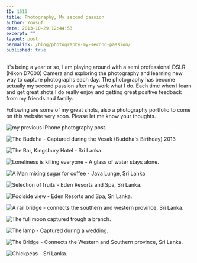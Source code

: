 ```yaml
---
ID: 1515
title: Photography, My second passion
author: Yoosuf
date: 2013-10-29 12:44:53
excerpt: ""
layout: post
permalink: /blog/photography-my-second-passion/
published: true
---
```

It's being a year or so, I am playing around with a semi professional DSLR (Nikon D7000) Camera and exploring the photography and learning new way to capture photographs each day. The photography has become actually my second passion after my work what I do. Each time when I learn and get great shots I do really enjoy and getting great positive feedback from my friends and family.

Following are some of my great shots, also a photography portfolio to come on this website very soon. Please let me know your thoughts.


![my previous iPhone photography](http://yoosuf.co/blog/yoosuf-iphone-photography) post.


![The Buddha - Captured during the Vesak (Buddha's Birthday) 2013](https://drscdn.500px.org/photo/35740852/q%3D80_m%3D1000/91ed374278bb49d22b7a0119a0efba47)


![The Bar, Kingsbury Hotel - Sri Lanka.](https://drscdn.500px.org/photo/44156856/q%3D80_m%3D2000/fdccb94e67eb0b963b35ca7b36ff21bc)


![Loneliness is killing everyone - A glass of water stays alone.](http://s3.amazonaws.com/yoosuf.me/wp-content/uploads/2013/10/YMP_4273.jpg)



![A Man mixing sugar for coffee - Java Lunge, Sri Lanka](http://s3.amazonaws.com/yoosuf.me/wp-content/uploads/2013/10/DSC_2638.jpg)


![Selection of fruits - Eden Resorts and Spa, Sri Lanka.](http://s3.amazonaws.com/yoosuf.me/wp-content/uploads/2013/10/YMP_4743.jpg)


![Poolside view - Eden Resorts and Spa, Sri Lanka.](https://drscdn.500px.org/photo/47089178/q%3D80_m%3D2000/2b00a0b291d6a581dd88f85b84dbb113)

![A rail bridge - connects the southern and western province, Sri Lanka.](https://drscdn.500px.org/photo/47088480/q%3D80_m%3D2000/ab90c6677b7c746e8a4066ac34b405a1)


![The full moon captured trough a branch.](http://s3.amazonaws.com/yoosuf.me/wp-content/uploads/2013/10/YMP_4362.jpg)


![The lamp - Captured during a wedding.](http://s3.amazonaws.com/yoosuf.me/wp-content/uploads/2013/10/YMP_4209.jpg)


![The Bridge - Connects the Western and Southern province, Sri Lanka.](http://s3.amazonaws.com/yoosuf.me/wp-content/uploads/2013/10/YMP_4948.jpg)


![Chickpeas - Sri Lanka.](http://s3.amazonaws.com/yoosuf.me/wp-content/uploads/2013/10/DSC0945.jpg)
